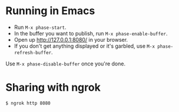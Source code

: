 # Running in Emacs

* Run `M-x phase-start`.
* In the buffer you want to publish, run `M-x phase-enable-buffer`.
* Open up http://127.0.0.1:8080/ in your browser.
* If you don't get anything displayed or it's garbled, use `M-x
  phase-refresh-buffer`.

Use `M-x phase-disable-buffer` once you're done.

# Sharing with ngrok

    $ ngrok http 8080
